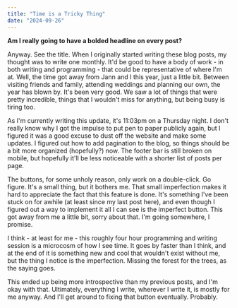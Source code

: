 ```yaml
---
title: "Time is a Tricky Thing"
date: "2024-09-26"
---
```


**Am I really going to have a bolded headline on every post?**

Anyway. See the title. When I originally started writing these blog posts, my thought was to write one monthly. It'd be good to have a body of work - in both writing and programming - that could be representative of where I'm at. Well, the time got away from Jann and I this year, just a little bit. Between visiting friends and family, attending weddings and planning our own, the year has blown by. It's been very good. We saw a lot of things that were pretty incredible, things that I wouldn't miss for anything, but being busy is tiring too.

As I'm currently writing this update, it's 11:03pm on a Thursday night. I don't really know why I got the impulse to put pen to paper publicly again, but I figured it was a good excuse to dust off the website and make some updates. I figured out how to add pagination to the blog, so things should be a bit more organized (hopefully?) now. The footer bar is still broken on mobile, but hopefully it'll be less noticeable with a shorter list of posts per page.

The buttons, for some unholy reason, only work on a double-click. Go figure. It's a small thing, but it bothers me. That small imperfection makes it hard to appreciate the fact that this feature is done. It's something I've been stuck on for awhile (at least since my last post here), and even though I figured out a way to implement it all I can see is the imperfect button. This got away from me a little bit, sorry about that. I'm going somewhere, I promise.

I think - at least for me - this roughly four hour programming and writing session is a microcosm of how I see time. It goes by faster than I think, and at the end of it is something new and cool that wouldn't exist without me, but the thing I notice is the imperfection. Missing the forest for the trees, as the saying goes.

This ended up being more introspective than my previous posts, and I'm okay with that. Ultimately, everything I write, wherever I write it, is mostly for me anyway. And I'll get around to fixing that button eventually. Probably.

